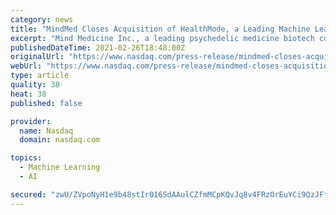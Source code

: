 ```yaml
---
category: news
title: "MindMed Closes Acquisition of HealthMode, a Leading Machine Learning Digital Medicine Company"
excerpt: "Mind Medicine Inc., a leading psychedelic medicine biotech company, is pleased to announce that it has closed the previously announced acquisition of HealthMode, a digital medicine and therapeutics startup that uses Artificial Intelligence- enabled digital measurement to increase the precision and speed of clinical research and patient monitoring."
publishedDateTime: 2021-02-26T18:48:00Z
originalUrl: "https://www.nasdaq.com/press-release/mindmed-closes-acquisition-of-healthmode-a-leading-machine-learning-digital-medicine"
webUrl: "https://www.nasdaq.com/press-release/mindmed-closes-acquisition-of-healthmode-a-leading-machine-learning-digital-medicine"
type: article
quality: 38
heat: 38
published: false

provider:
  name: Nasdaq
  domain: nasdaq.com

topics:
  - Machine Learning
  - AI

secured: "zwU/ZVpoNyH1e9b48stIr016SdAAulCZfmMCpKQvJq8v4FRzOrEuYCi9QzJFfpkr7ocM83Nv40gz4viY9Z3WXjDKg/T1NRRQ/c2PWOOOl51dxf8+zehe2SoaSnbKUPN2Iq+RaPLnKWcUu7baL8WFBGJWCQTUoJCLpYShpTSUlAoFC+/EVzUPhAJ1ECWx14/1JjZMeSargpdENapq/4Om9tnS1nftDvEKer7ZLBedbn9fbOrPgFPBWZqi54YGpYIadHnR/intWzoLnWav5d024JFsDdrLXh2KOfXJHWjUPiD1agD6RX4NAYW+kYyIOBWHTPX/uHXjCXbCrn8prlEXiDgC2UV0A1nZVtcpjZliL0M=;BQxVRGnAHfwcg26NK6QR8g=="
---
```


